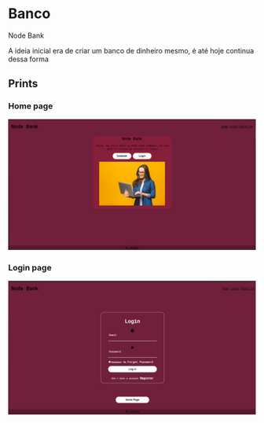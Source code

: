 # Banco
Node Bank
<P>A ideia inicial era de criar um banco de dinheiro mesmo, é até hoje continua dessa forma</p>


<h2>Prints</h2>
<h3>Home page</h3>
<img src="/prints/homepage.jpeg">
<h3>Login page</h3>
<img src="/prints/loginpage.jpeg">